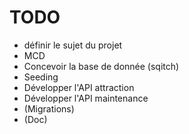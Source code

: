 # TODO

- définir le sujet du projet
- MCD
- Concevoir la base de donnée (sqitch)
- Seeding
- Développer l'API attraction
- Développer l'API maintenance
- (Migrations)
- (Doc)